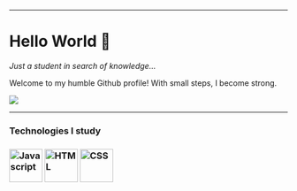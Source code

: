 <hr>
<div>
<h1>Hello World 👋</h1>

<i>Just a student in search of knowledge...</i>

Welcome to my humble Github profile! With small steps, I become strong.

<a href="https://github.com/zsGuil">
  <img src="https://github-readme-stats.vercel.app/api?username=zsGuil&show_icons=true&theme=dark" /><br>
</a>

<hr>

<div>
  <h3>Technologies I study<h3>
  
  <img align="center" alt="Javascript" width="60" height="60" src="https://media.discordapp.net/attachments/826844594464489494/856230935606722560/javascript-original.png" style="max-width:100%;">
  <img align="center" alt="HTML" width="60" height="60" src="https://media.discordapp.net/attachments/826844594464489494/856231028980580432/html5-original-wordmark.png" style="max-width:100%;">
  <img align="center" alt="CSS" width="60" height="60" src="https://media.discordapp.net/attachments/826844594464489494/856231006775803934/css3-original-wordmark.png" style="max-width:100%;">
   
</div>

